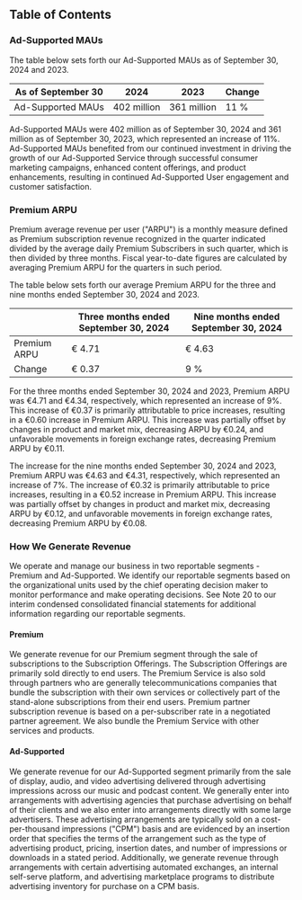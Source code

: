 ## Table of Contents

### Ad-Supported MAUs

The table below sets forth our Ad-Supported MAUs as of September 30, 2024 and 2023.

| As of September 30 | 2024 | 2023 | Change |
|--------------------|------|------|--------|
| Ad-Supported MAUs  | 402 million | 361 million | 11 % |

Ad-Supported MAUs were 402 million as of September 30, 2024 and 361 million as of September 30, 2023, which represented an increase of 11%. Ad-Supported MAUs benefited from our continued investment in driving the growth of our Ad-Supported Service through successful consumer marketing campaigns, enhanced content offerings, and product enhancements, resulting in continued Ad-Supported User engagement and customer satisfaction.

### Premium ARPU

Premium average revenue per user ("ARPU") is a monthly measure defined as Premium subscription revenue recognized in the quarter indicated divided by the average daily Premium Subscribers in such quarter, which is then divided by three months. Fiscal year-to-date figures are calculated by averaging Premium ARPU for the quarters in such period.

The table below sets forth our average Premium ARPU for the three and nine months ended September 30, 2024 and 2023.

|              | Three months ended September 30, 2024 | Nine months ended September 30, 2024 |
|--------------|--------------------------------------|-------------------------------------|
| Premium ARPU | € 4.71                               | € 4.63                               |
| Change       | € 0.37  | 9 %                        | € 0.32  | 7 %                         |

For the three months ended September 30, 2024 and 2023, Premium ARPU was €4.71 and €4.34, respectively, which represented an increase of 9%. This increase of €0.37 is primarily attributable to price increases, resulting in a €0.60 increase in Premium ARPU. This increase was partially offset by changes in product and market mix, decreasing ARPU by €0.24, and unfavorable movements in foreign exchange rates, decreasing Premium ARPU by €0.11.

The increase for the nine months ended September 30, 2024 and 2023, Premium ARPU was €4.63 and €4.31, respectively, which represented an increase of 7%. The increase of €0.32 is primarily attributable to price increases, resulting in a €0.52 increase in Premium ARPU. This increase was partially offset by changes in product and market mix, decreasing ARPU by €0.12, and unfavorable movements in foreign exchange rates, decreasing Premium ARPU by €0.08.

### How We Generate Revenue

We operate and manage our business in two reportable segments - Premium and Ad-Supported. We identify our reportable segments based on the organizational units used by the chief operating decision maker to monitor performance and make operating decisions. See Note 20 to our interim condensed consolidated financial statements for additional information regarding our reportable segments.

#### Premium

We generate revenue for our Premium segment through the sale of subscriptions to the Subscription Offerings. The Subscription Offerings are primarily sold directly to end users. The Premium Service is also sold through partners who are generally telecommunications companies that bundle the subscription with their own services or collectively part of the stand-alone subscriptions from their end users. Premium partner subscription revenue is based on a per-subscriber rate in a negotiated partner agreement. We also bundle the Premium Service with other services and products.

#### Ad-Supported

We generate revenue for our Ad-Supported segment primarily from the sale of display, audio, and video advertising delivered through advertising impressions across our music and podcast content. We generally enter into arrangements with advertising agencies that purchase advertising on behalf of their clients and we also enter into arrangements directly with some large advertisers. These advertising arrangements are typically sold on a cost-per-thousand impressions ("CPM") basis and are evidenced by an insertion order that specifies the terms of the arrangement such as the type of advertising product, pricing, insertion dates, and number of impressions or downloads in a stated period. Additionally, we generate revenue through arrangements with certain advertising automated exchanges, an internal self-serve platform, and advertising marketplace programs to distribute advertising inventory for purchase on a CPM basis.